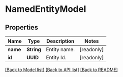 # NamedEntityModel

## Properties
Name | Type | Description | Notes
------------ | ------------- | ------------- | -------------
**name** | **String** | Entity name. | [readonly] 
**id** | **UUID** | Entity Id. | [readonly] 

[[Back to Model list]](../README.md#documentation-for-models) [[Back to API list]](../README.md#documentation-for-api-endpoints) [[Back to README]](../README.md)


